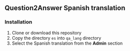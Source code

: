 ## Question2Answer Spanish translation

### Installation

1. Clone or download this repository
1. Copy the directory `es` into `qa_lang` directory
1. Select the Spanish translation from the **Admin** section
